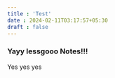 ```yaml
---
title : 'Test'
date : 2024-02-11T03:17:57+05:30
draft : false
---
```


### Yayy lessgooo Notes!!!

Yes yes yes
